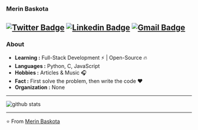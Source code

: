 ### Merin Baskota 
[![Twitter Badge](https://img.shields.io/badge/-Merin_Baskota-1ca0f1?style=flat-square&logo=twitter&logoColor=white&link=#)](#)  [![Linkedin Badge](https://img.shields.io/badge/-Merin_Baskota-blue?style=flat-square&logo=Linkedin&logoColor=white&link=https://www.linkedin.com/in/merin-baskota-a27024194//)](https://www.linkedin.com/in/merin-baskota-a27024194/) [![Gmail Badge](https://img.shields.io/badge/-merinbaskota.32@gmail.com-c14438?style=flat-square&logo=Gmail&logoColor=white&link=mailto:merinbaskota.32@gmail.com)](mailto:merinbaskota.32@gmail.com)
---------------------------------------------------------------------------------------------------------------------------------------------------------------------------------
### About

-  **Learning :** Full-Stack Development :zap: | Open-Source :fire:	
-  **Languages :** Python, C, JavaScript
-  **Hobbies :** Articles & Music :headphones:
-  **Fact :** First solve the problem, then write the code :heart: 
-  **Organization :** None

---------------------------------------------------------------------------------------------------------------------------------------------------------------------------------

![github stats](https://github-readme-stats.vercel.app/api?username=iammerin&show_icons=true)

---------------------------------------------------------------------------------------------------------------------------------------------------------------------------------


⭐️ From [Merin Baskota](https://github.com/iammerin)

